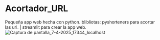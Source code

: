 # Acortador_URL
Pequeña app web hecha con python.
blibliotas:
pyshorteners para acortar las url. |
streamlit para crear la app web.
![Captura de pantalla_7-4-2025_17344_localhost](https://github.com/user-attachments/assets/fc5e9032-a263-48db-a04f-92973471fd0a)
